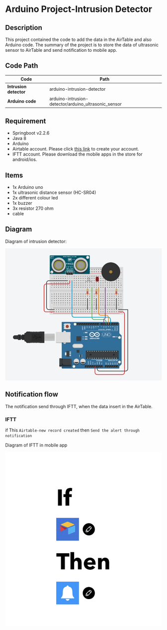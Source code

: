 # Arduino Project-Intrusion Detector

## Description
This project contained the code to add the data in the AirTable and also Arduino code. The summary of the project is to store the data of ultrasonic sensor to AirTable and send notification to mobile app.

## Code Path
Code | Path
---------- | --------- 
__Intrusion detector__ | arduino-intrusion-detector
__Arduino code__ | arduino-intrusion-detector/arduino_ultrasonic_sensor

## Requirement
- Springboot v2.2.6
- Java 8
- Arduino
- Airtable account. Please click [this link](https://airtable.com/) to create your account.
- IFTT account. Please download the mobile apps in the store for android/ios.

## Items
- 1x Arduino uno
- 1x ultrasonic distance sensor (HC-SR04)
- 2x different colour led
- 1x buzzer
- 3x resistor 270 ohm
- cable

## Diagram
Diagram of intrusion detector:

![Diagram of intrusion detector](https://github.com/ashraphs/arduino-intrusion-detector/blob/master/images/arduino.png?raw=true)

## Notification flow
The notification send through IFTT, when the data insert in the AirTable.

### IFTT

if This
`Airtable-new record created`
then
`Send the alert through notification`

Diagram of IFTT in mobile app

![Diagram of IFTT](https://github.com/ashraphs/arduino-intrusion-detector/blob/master/images/iftt.jpg?raw=true)

